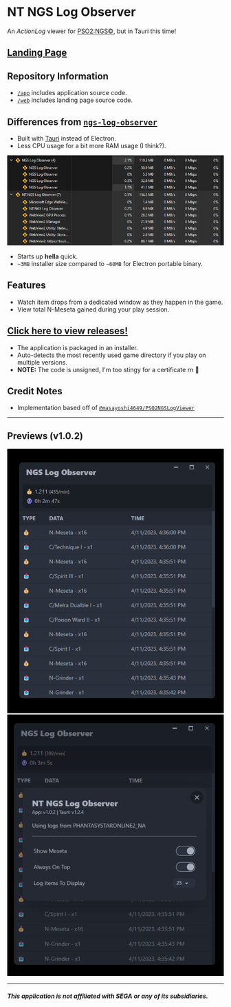 # NT NGS Log Observer

An _ActionLog_ viewer for [PSO2:NGS©️](https://pso2.com/), but in Tauri this time!

## [Landing Page](https://jojobii-arks.github.io/nt-ngs-log-observer/)

## Repository Information

- [`/app`](app) includes application source code.
- [`/web`](web) includes landing page source code.

## Differences from [`ngs-log-observer`](https://github.com/jojobii-arks/ngs-log-observer)

- Built with [Tauri](https://tauri.studio/) instead of Electron.
- Less CPU usage for a bit more RAM usage (I think?).

![Memory Usage](web/public/images/memory-usage.png)

- Starts up **hella** quick.
- `~3MB` installer size compared to `~60MB` for Electron portable binary.

## Features

- Watch item drops from a dedicated window as they happen in the game.
- View total N-Meseta gained during your play session.

## [Click here to view releases!](https://github.com/jojobii-arks/nt-ngs-log-observer/releases/)

- The application is packaged in an installer.
- Auto-detects the most recently used game directory if you play on multiple versions.
- **NOTE:** The code is unsigned, I'm too stingy for a certificate rn 🤣

## Credit Notes

- Implementation based off of [`@masayoshi4649/PSO2NGSLogViewer`](https://github.com/masayoshi4649/PSO2NGSLogViewer)

---

## Previews (v1.0.2)

![Filled Item Log](web/public/images/preview-filled-log.png) 
![Settings](web/public/images/preview-settings.png) 

---

##### _This application is not affiliated with SEGA or any of its subsidiaries._